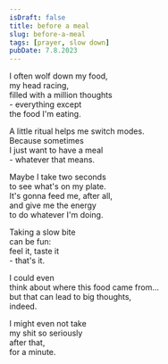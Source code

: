 ```yaml
---
isDraft: false
title: before a meal
slug: before-a-meal
tags: [prayer, slow down]
pubDate: 7.8.2023
---
```


I often wolf down my food,  
my head racing,  
filled with a million thoughts  
\- everything except  
the food I'm eating.  

A little ritual helps me switch modes.  
Because sometimes  
I just want to have a meal  
\- whatever that means.  

Maybe I take two seconds  
to see what's on my plate.  
It's gonna feed me, after all,  
and give me the energy  
to do whatever I'm doing.  

Taking a slow bite  
can be fun:  
feel it, taste it  
\- that's it.   

I could even  
think about where this food came from...  
but that can lead to big thoughts,  
indeed.  

I might even not take  
my shit so seriously  
after that,  
for a minute.  